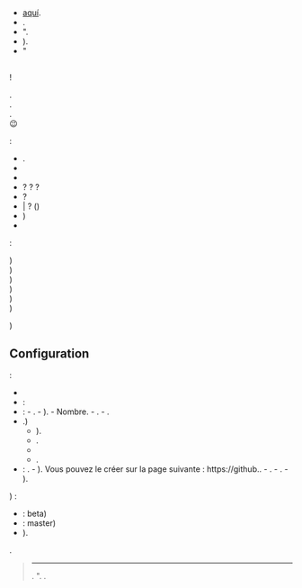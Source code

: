 # 

## 

-  [aquí](https://www.jeedom.com/site/fr/dev.html).
- .
- ".
- ).
- "

## 

 !

.  
.  
.  
 :wink:  

 :

- .
- 
- 
-  ?  ?  ?
-  ?
-  |  ? ()
- )
- 


 :

)  
)  
)  
)  
)  
)  
  
)  

## Configuration

 :

- 
-  :
  -  :
    - .
    - ).
    - Nombre.
    - .
    - .
  - .)
    - ).
    - .
    - 
    - .
  -  : .
    - ). Vous pouvez le créer sur la page  suivante : https://github..
    - .
    - .
    - ).

   ) :

   - : beta)
   - : master)
   - ).

   .
   
   
   > ****
   > .
   > ".  . 
